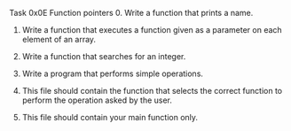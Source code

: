 Task 0x0E Function pointers
0. Write a function that prints a name.

1. Write a function that executes a function given as a parameter on each element of an array.

2. Write a function that searches for an integer.

3. Write a program that performs simple operations.

4. This file should contain the function that selects the correct function to perform the operation asked by the user.

5. This file should contain your main function only.

